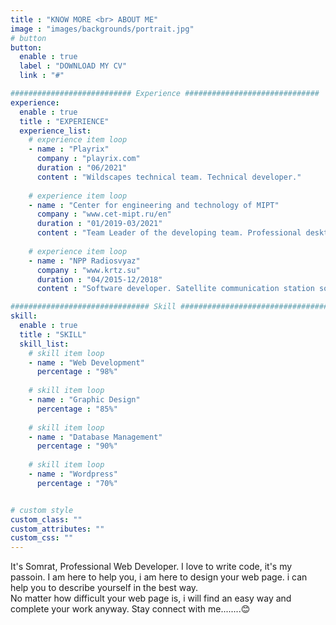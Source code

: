 ```yaml
---
title : "KNOW MORE <br> ABOUT ME"
image : "images/backgrounds/portrait.jpg"
# button
button:
  enable : true
  label : "DOWNLOAD MY CV"
  link : "#"

########################### Experience ##############################
experience:
  enable : true
  title : "EXPERIENCE"
  experience_list:
    # experience item loop
    - name : "Playrix"
      company : "playrix.com"
      duration : "06/2021"
      content : "Wildscapes technical team. Technical developer."
      
    # experience item loop
    - name : "Center for engineering and technology of MIPT"
      company : "www.cet-mipt.ru/en"
      duration : "01/2019-03/2021"
      content : "Team Leader of the developing team. Professional desktop application for the design and optimization of gas and oil fields."
      
    # experience item loop
    - name : "NPP Radiosvyaz"
      company : "www.krtz.su"
      duration : "04/2015-12/2018"
      content : "Software developer. Satellite communication station software."

############################### Skill #################################
skill:
  enable : true
  title : "SKILL"
  skill_list:
    # skill item loop
    - name : "Web Development"
      percentage : "98%"
      
    # skill item loop
    - name : "Graphic Design"
      percentage : "85%"
      
    # skill item loop
    - name : "Database Management"
      percentage : "90%"
      
    # skill item loop
    - name : "Wordpress"
      percentage : "70%"


# custom style
custom_class: "" 
custom_attributes: "" 
custom_css: ""
---
```


It's Somrat, Professional Web Developer. I love to write code, it's my passoin. I am here to help you, i am here to design your web page. i can help you to describe yourself in the best way.<br>No matter how difficult your web page is, i will find an easy way and complete your work anyway. Stay connect with me........😊